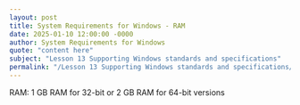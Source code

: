 ```yaml
---
layout: post
title: System Requirements for Windows - RAM
date: 2025-01-10 12:00:00 -0000
author: System Requirements for Windows
quote: "content here"
subject: "Lesson 13 Supporting Windows standards and specifications"
permalink: "/Lesson 13 Supporting Windows standards and specifications/System Requirements for Windows/System Requirements for Windows - RAM"
---
```


RAM: 1 GB RAM for 32-bit or 2 GB RAM for 64-bit versions
